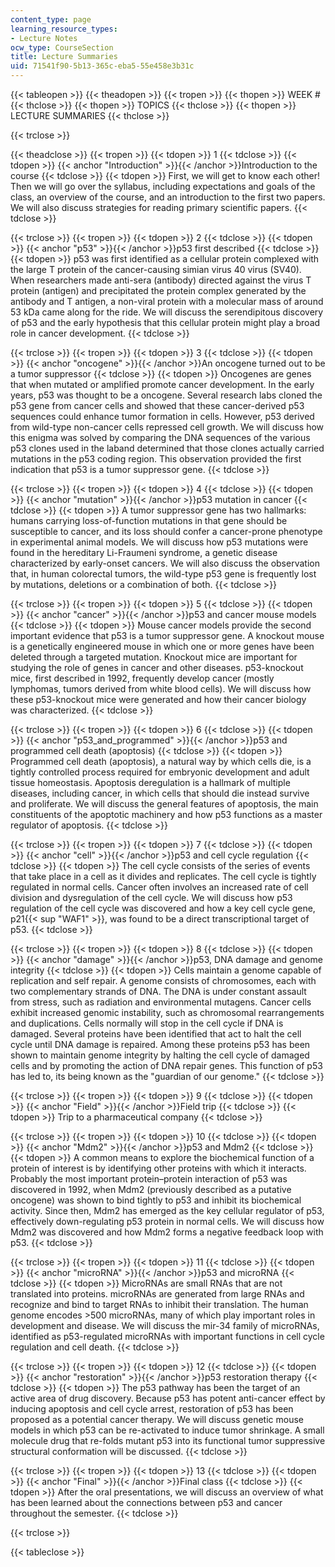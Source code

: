 ```yaml
---
content_type: page
learning_resource_types:
- Lecture Notes
ocw_type: CourseSection
title: Lecture Summaries
uid: 71541f90-5b13-365c-eba5-55e458e3b31c
---
```


{{< tableopen >}}
{{< theadopen >}}
{{< tropen >}}
{{< thopen >}}
WEEK #
{{< thclose >}}
{{< thopen >}}
TOPICS
{{< thclose >}}
{{< thopen >}}
LECTURE SUMMARIES
{{< thclose >}}

{{< trclose >}}

{{< theadclose >}}
{{< tropen >}}
{{< tdopen >}}
1
{{< tdclose >}}
{{< tdopen >}}
{{< anchor "Introduction" >}}{{< /anchor >}}Introduction to the course
{{< tdclose >}}
{{< tdopen >}}
First, we will get to know each other! Then we will go over the syllabus, including expectations and goals of the class, an overview of the course, and an introduction to the first two papers. We will also discuss strategies for reading primary scientific papers.
{{< tdclose >}}

{{< trclose >}}
{{< tropen >}}
{{< tdopen >}}
2
{{< tdclose >}}
{{< tdopen >}}
{{< anchor "p53" >}}{{< /anchor >}}p53 first described
{{< tdclose >}}
{{< tdopen >}}
p53 was first identified as a cellular protein complexed with the large T protein of the cancer-causing simian virus 40 virus (SV40). When researchers made anti-sera (antibody) directed against the virus T protein (antigen) and precipitated the protein complex generated by the antibody and T antigen, a non-viral protein with a molecular mass of around 53 kDa came along for the ride. We will discuss the serendipitous discovery of p53 and the early hypothesis that this cellular protein might play a broad role in cancer development.
{{< tdclose >}}

{{< trclose >}}
{{< tropen >}}
{{< tdopen >}}
3
{{< tdclose >}}
{{< tdopen >}}
{{< anchor "oncogene" >}}{{< /anchor >}}An oncogene turned out to be a tumor suppressor
{{< tdclose >}}
{{< tdopen >}}
Oncogenes are genes that when mutated or amplified promote cancer development. In the early years, p53 was thought to be a oncogene. Several research labs cloned the p53 gene from cancer cells and showed that these cancer-derived p53 sequences could enhance tumor formation in cells. However, p53 derived from wild-type non-cancer cells repressed cell growth. We will discuss how this enigma was solved by comparing the DNA sequences of the various p53 clones used in the laband determined that those clones actually carried mutations in the p53 coding region. This observation provided the first indication that p53 is a tumor suppressor gene.
{{< tdclose >}}

{{< trclose >}}
{{< tropen >}}
{{< tdopen >}}
4
{{< tdclose >}}
{{< tdopen >}}
{{< anchor "mutation" >}}{{< /anchor >}}p53 mutation in cancer
{{< tdclose >}}
{{< tdopen >}}
A tumor suppressor gene has two hallmarks: humans carrying loss-of-function mutations in that gene should be susceptible to cancer, and its loss should confer a cancer-prone phenotype in experimental animal models. We will discuss how p53 mutations were found in the hereditary Li-Fraumeni syndrome, a genetic disease characterized by early-onset cancers. We will also discuss the observation that, in human colorectal tumors, the wild-type p53 gene is frequently lost by mutations, deletions or a combination of both.
{{< tdclose >}}

{{< trclose >}}
{{< tropen >}}
{{< tdopen >}}
5
{{< tdclose >}}
{{< tdopen >}}
{{< anchor "cancer" >}}{{< /anchor >}}p53 and cancer mouse models
{{< tdclose >}}
{{< tdopen >}}
Mouse cancer models provide the second important evidence that p53 is a tumor suppressor gene. A knockout mouse is a genetically engineered mouse in which one or more genes have been deleted through a targeted mutation. Knockout mice are important for studying the role of genes in cancer and other diseases. p53-knockout mice, first described in 1992, frequently develop cancer (mostly lymphomas, tumors derived from white blood cells). We will discuss how these p53-knockout mice were generated and how their cancer biology was characterized.
{{< tdclose >}}

{{< trclose >}}
{{< tropen >}}
{{< tdopen >}}
6
{{< tdclose >}}
{{< tdopen >}}
{{< anchor "p53_and_programmed" >}}{{< /anchor >}}p53 and programmed cell death (apoptosis)
{{< tdclose >}}
{{< tdopen >}}
Programmed cell death (apoptosis), a natural way by which cells die, is a tightly controlled process required for embryonic development and adult tissue homeostasis. Apoptosis deregulation is a hallmark of multiple diseases, including cancer, in which cells that should die instead survive and proliferate. We will discuss the general features of apoptosis, the main constituents of the apoptotic machinery and how p53 functions as a master regulator of apoptosis.
{{< tdclose >}}

{{< trclose >}}
{{< tropen >}}
{{< tdopen >}}
7
{{< tdclose >}}
{{< tdopen >}}
{{< anchor "cell" >}}{{< /anchor >}}p53 and cell cycle regulation
{{< tdclose >}}
{{< tdopen >}}
The cell cycle consists of the series of events that take place in a cell as it divides and replicates. The cell cycle is tightly regulated in normal cells. Cancer often involves an increased rate of cell division and dysregulation of the cell cycle. We will discuss how p53 regulation of the cell cycle was discovered and how a key cell cycle gene, p21{{< sup "WAF1" >}}, was found to be a direct transcriptional target of p53.
{{< tdclose >}}

{{< trclose >}}
{{< tropen >}}
{{< tdopen >}}
8
{{< tdclose >}}
{{< tdopen >}}
{{< anchor "damage" >}}{{< /anchor >}}p53, DNA damage and genome integrity
{{< tdclose >}}
{{< tdopen >}}
Cells maintain a genome capable of replication and self repair. A genome consists of chromosomes, each with two complementary strands of DNA. The DNA is under constant assault from stress, such as radiation and environmental mutagens. Cancer cells exhibit increased genomic instability, such as chromosomal rearrangements and duplications. Cells normally will stop in the cell cycle if DNA is damaged. Several proteins have been identified that act to halt the cell cycle until DNA damage is repaired. Among these proteins p53 has been shown to maintain genome integrity by halting the cell cycle of damaged cells and by promoting the action of DNA repair genes. This function of p53 has led to, its being known as the "guardian of our genome."
{{< tdclose >}}

{{< trclose >}}
{{< tropen >}}
{{< tdopen >}}
9
{{< tdclose >}}
{{< tdopen >}}
{{< anchor "Field" >}}{{< /anchor >}}Field trip
{{< tdclose >}}
{{< tdopen >}}
Trip to a pharmaceutical company
{{< tdclose >}}

{{< trclose >}}
{{< tropen >}}
{{< tdopen >}}
10
{{< tdclose >}}
{{< tdopen >}}
{{< anchor "Mdm2" >}}{{< /anchor >}}p53 and Mdm2
{{< tdclose >}}
{{< tdopen >}}
A common means to explore the biochemical function of a protein of interest is by identifying other proteins with which it interacts. Probably the most important protein–protein interaction of p53 was discovered in 1992, when Mdm2 (previously described as a putative oncogene) was shown to bind tightly to p53 and inhibit its biochemical activity. Since then, Mdm2 has emerged as the key cellular regulator of p53, effectively down-regulating p53 protein in normal cells. We will discuss how Mdm2 was discovered and how Mdm2 forms a negative feedback loop with p53.
{{< tdclose >}}

{{< trclose >}}
{{< tropen >}}
{{< tdopen >}}
11
{{< tdclose >}}
{{< tdopen >}}
{{< anchor "microRNA" >}}{{< /anchor >}}p53 and microRNA
{{< tdclose >}}
{{< tdopen >}}
MicroRNAs are small RNAs that are not translated into proteins. microRNAs are generated from large RNAs and recognize and bind to target RNAs to inhibit their translation. The human genome encodes >500 microRNAs, many of which play important roles in development and disease. We will discuss the mir-34 family of microRNAs, identified as p53-regulated microRNAs with important functions in cell cycle regulation and cell death.
{{< tdclose >}}

{{< trclose >}}
{{< tropen >}}
{{< tdopen >}}
12
{{< tdclose >}}
{{< tdopen >}}
{{< anchor "restoration" >}}{{< /anchor >}}p53 restoration therapy
{{< tdclose >}}
{{< tdopen >}}
The p53 pathway has been the target of an active area of drug discovery. Because p53 has potent anti-cancer effect by inducing apoptosis and cell cycle arrest, restoration of p53 has been proposed as a potential cancer therapy. We will discuss genetic mouse models in which p53 can be re-activated to induce tumor shrinkage. A small molecule drug that re-folds mutant p53 into its functional tumor suppressive structural conformation will be discussed.
{{< tdclose >}}

{{< trclose >}}
{{< tropen >}}
{{< tdopen >}}
13
{{< tdclose >}}
{{< tdopen >}}
{{< anchor "Final" >}}{{< /anchor >}}Final class
{{< tdclose >}}
{{< tdopen >}}
After the oral presentations, we will discuss an overview of what has been learned about the connections between p53 and cancer throughout the semester.
{{< tdclose >}}

{{< trclose >}}

{{< tableclose >}}